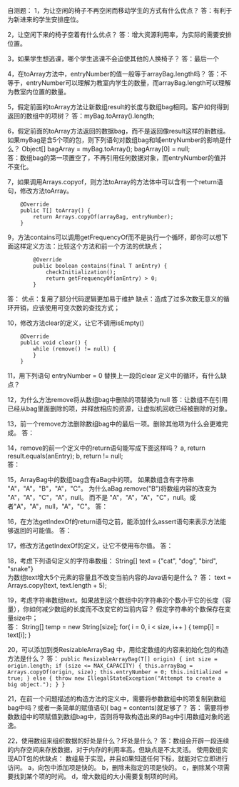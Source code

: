 自测题：
1，为让空闲的椅子不再空闲而移动学生的方式有什么优点？
    答：有利于为新进来的学生安排座位。

2，让空闲下来的椅子空着有什么优点？
    答：增大资源利用率，为实际的需要安排位置。    

3，如果学生想逃课，哪个学生逃课不会迫使其他的人换椅子？
    答：最后一个    

4，在toArray方法中，entryNumber的值一般等于arrayBag.length吗？
    答：不等于，entryNumber可以理解为教室内学生的数量，而arrayBag.length可以理解为教室内位置的数量。    

5，假定前面的toArray方法让新数组result的长度与数组bag相同。客户如何得到返回的数组中的项树？
    答：myBag.toArray().length;

6，假定前面的toArray方法返回的数据bag，而不是返回像result这样的新数组。
   如果myBag是含5个项的包，则下列语句对数组bag和域entryNumber的影响是什么？
   Object[] bagArray = myBag.toArray();
   bagArray[0] = null;    
   答：数组bag的第一项置空了，不再引用任何数据对象，而entryNumber的值并不变化。

7，如果调用Arrays.copyof，则方法toArray的方法体中可以含有一个return语句，修改方法toArray。
```
    @Override
    public T[] toArray() {
        return Arrays.copyOf(arrayBag, entryNumber);
    }  
```    

9，方法contains可以调用getFrequencyOf而不是执行一个循环，即你可以想下面这样定义方法：比较这个方法和前一个方法的优缺点；
```
        @Override
        public boolean contains(final T anEntry) {
            checkInitialization();
            return getFrequencyOf(anEntry) > 0;
        }
```     
   答：
      优点：复用了部分代码逻辑更加易于维护
      缺点：造成了过多次数无意义的循环开销，应该使用可变次数的查找方式；

10，修改方法clear的定义，让它不调用isEmpty()
```
    @Override
    public void clear() {
        while (remove() != null) {
        }
    }
```    

11，用下列语句
    entryNumber = 0 
    替换上一段的clear 定义中的循环，有什么缺点？


12，为什么方法remove将从数组bag中删除的项替换为null
    答：让数组不在引用已经从bag里面删除的项，并释放相应的资源，让虚拟机回收已经被删除的对象。 

13，前一个remove方法删除数组bag中的最后一项。删除其他项为什么会更难完成。
    答：

14，remove的前一个定义中的return语句能写成下面这样吗？
    a, return result.equals(anEntry);
    b, return != null;                     
    答：

15，ArrayBag中的数组bag含有aBag中的项。
    如果数组含有字符串 "A"，"A"，"B"，"A"，"C"。
    为什么aBag.remove("B")将数组内容的改变为 "A"，"A"，"C"，"A"，null。
    而不是 "A"，"A"，"A"，"C"，null。或者"A"，"A"，null，"A"，"C"。 
    答：
    
16，在方法getIndexOf的return语句之前，能添加什么assert语句来表示方法能够返回的可能值。
    答：
    
17，修改方法getIndexOf的定义，让它不使用布尔值。
    答：


18，考虑下列语句定义的字符串数组：
    String[] text = {"cat", "dog", "bird", "snake"}  
    为数组text增大5个元素的容量且不改变当前内容的Java语句是什么？
    答：
    text = Arrays.copy(text, text.length + 5);
    
    
19，考虑字符串数组text。如果放到这个数组中的字符串的个数小于它的长度（容量），你如何减少数组的长度而不改变它的当前内容？
    假定字符串的个数保存在变量size中；      
    答： 
       String[] temp = new String[size]; 
       for( i = 0, i < size, i++ ) {
           temp[i] = text[i];
       }
 
20，可以添加到类ResizableArrayBag 中，用给定数组的内容来初始化包的构造方法是什么？
    答：
    ```
        public ResizableArrayBag(T[] origin) {
            int size = origin.length;
            if (size <= MAX_CAPACITY) {
                this.arrayBag = Arrays.copyOf(origin, size);
                this.entryNumber = 0;
                this.initialized = true;
            } else {
                throw new IllegalStateException("Attempt to create a big object.");
            }
        }
    ```
    
21，在前一个问题描述的构造方法的定义中，需要将参数数组中的项复制到数组bag中吗？或者一条简单的赋值语句( bag = contents)就足够了？
    答：
    需要将参数数组中的项赋值到数组bag中，否则将导致构造出来的Bag中引用数组对象的逃逸。

22，使用数组来组织数据的好处是什么？坏处是什么？
    答：数组会开辟一段连续的内存空间来存放数据，对于内存的利用率高。但缺点是不太灵活。
    使用数组实现ADT包的优缺点：
        数组易于实现，并且如果知道任何下标，就能对它立即进行访问。
        a，向包中添加项是快的。
        b，删除未指定的项是快的。
        c，删除某个项需要找到某个项的时间。
        d，增大数组的大小需要复制项的时间。